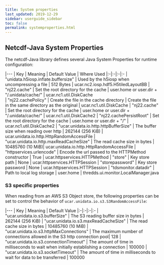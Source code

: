 ```yaml
---
title: System properties
last_updated: 2019-12-29
sidebar: userguide_sidebar
toc: false
permalink: systemproperties.html
---
```


## Netcdf-Java System Properties

The netcdf-Java library defines several Java System Properties for runtime configuration:

|---
| Key |  Meaning |  Default Value | Where Used
|:-|:-|:-|:-
| "unidata.h5iosp.inflate.buffersize" |  Used by the h5iosp when uncompressing a file | 512 Bytes | ucar.nc2.iosp.hdf5.H5tiledLayoutBB
| "nj22.cache" | Set the root directory for the cache | user.home or user.dir + "/.unidata/cache/" | ucar.nc1.util.DiskCache   
| "nj22.cachePolicy" | Create the file in the cache directory | Create the file in the same directory as the original | ucar.nc1.util.DiskCache
| "nj22.cache" | Set the root directory for the cache | user.home or user.dir + "/.unidata/cache/" | ucar.nc1.util.DiskCache2
| "nj22.cachePersistRoot" | Set the root directory for the cache | user.home or user.dir + "/" | ucar.nc1.util.DiskCache2 
| "ucar.unidata.io.http.httpBufferSize" | The buffer size when reading over http | 262144 (256 KiB) | ucar.unidata.io.http.HttpRandomAccessFile
| "ucar.unidata.io.http.maxReadCacheSize" | The read cache size in bytes | 10485760 (10 MiB)| ucar.unidata.io.http.HttpRandomAccessFile
| "httpservices.urlencode" | Encode the url passed to the HTTPMethod constructor | True | ucar.httpservices.HTTPMethod
| "store" | Key store path | None | ucar.httpservices.HTTPSession
| "storepassword" | Key store password | None | ucar.httpservices.HTTPSession
| "tdsmonitor.datadir" | Path to local log storage | user.home | thredds.ui.monitor.LocalManager.java

### S3 specific properties

When reading from an AWS S3 Object store, the following properties can be set to control the behavior of `ucar.unidata.io.s3.S3RandomAccessFile`:

|---
| Key |  Meaning |  Default Value
|:-|:-|:-|:-
| "ucar.unidata.io.s3.bufferSize" | The S3 reading buffer size in bytes | 262144 (256 KiB)
| "ucar.unidata.io.s3.maxReadCacheSize" | The read cache size in bytes | 10485760 (10 MiB)
| "ucar.unidata.io.s3.httpMaxConnections" | The maximum number of connections allowed in the S3 http connection pool| 128
| "ucar.unidata.io.s3.connectionTimeout" | The amount of time in milliseconds to wait when initially establishing a connection | 100000 
| "ucar.unidata.io.s3.socketTimeout" | The amount of time in milliseconds to wait for data to be transferred | 100000
